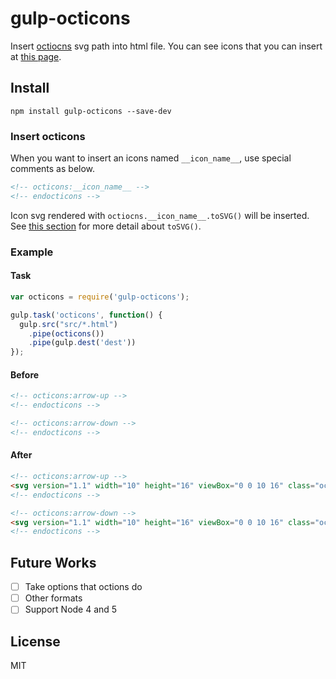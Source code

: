 # gulp-octicons
Insert [octiocns](https://github.com/primer/octicons/) svg path into html file.
You can see icons that you can insert at [this page](https://octicons.github.com/).

## Install
```shell
npm install gulp-octicons --save-dev
```

### Insert octicons
When you want to insert an icons named `__icon_name__`,
use special comments as below.

```html
<!-- octicons:__icon_name__ -->
<!-- endocticons -->
```

Icon svg rendered with `octiocns.__icon_name__.toSVG()` will be inserted.
See [this section](https://github.com/primer/octicons/#octiconsalerttosvg) for more detail about `toSVG()`.


### Example

#### Task
```javascript
var octicons = require('gulp-octicons');

gulp.task('octicons', function() {
  gulp.src("src/*.html")
    .pipe(octicons())
    .pipe(gulp.dest('dest'))
});
```

#### Before
```html
<!-- octicons:arrow-up -->
<!-- endocticons -->

<!-- octicons:arrow-down -->
<!-- endocticons -->
```

#### After
```html
<!-- octicons:arrow-up -->
<svg version="1.1" width="10" height="16" viewBox="0 0 10 16" class="octicon octicon-arrow-up" aria-hidden="true"><path fill-rule="evenodd" d="M5 3L0 9h3v4h4V9h3z"/></svg>
<!-- endocticons -->

<!-- octicons:arrow-down -->
<svg version="1.1" width="10" height="16" viewBox="0 0 10 16" class="octicon octicon-arrow-down" aria-hidden="true"><path fill-rule="evenodd" d="M7 7V3H3v4H0l5 6 5-6z"/></svg>
<!-- endocticons -->
```

## Future Works

- [ ] Take options that octions do
- [ ] Other formats
- [ ] Support Node 4 and 5

## License

MIT
